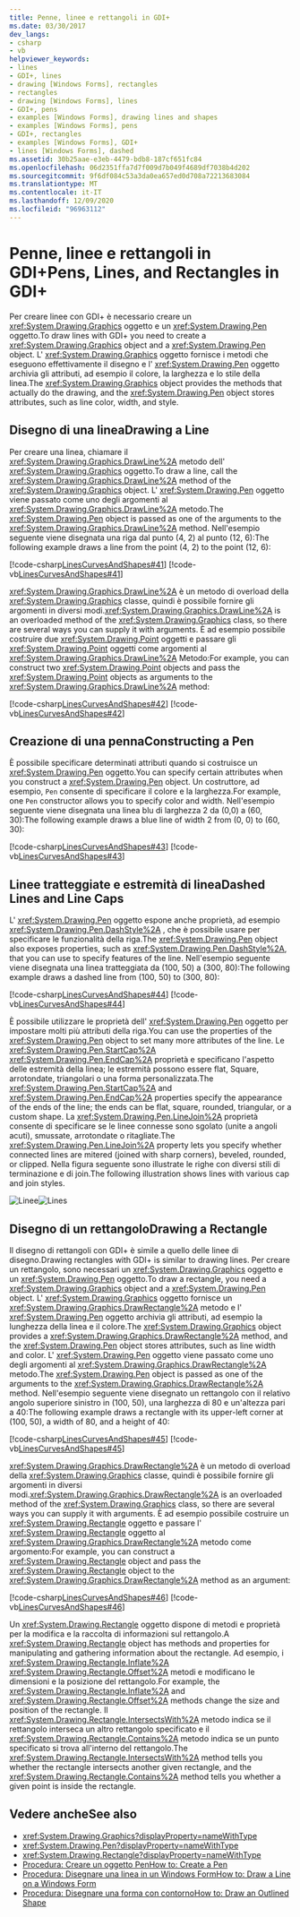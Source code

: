 ```yaml
---
title: Penne, linee e rettangoli in GDI+
ms.date: 03/30/2017
dev_langs:
- csharp
- vb
helpviewer_keywords:
- lines
- GDI+, lines
- drawing [Windows Forms], rectangles
- rectangles
- drawing [Windows Forms], lines
- GDI+, pens
- examples [Windows Forms], drawing lines and shapes
- examples [Windows Forms], pens
- GDI+, rectangles
- examples [Windows Forms], GDI+
- lines [Windows Forms], dashed
ms.assetid: 30b25aae-e3eb-4479-bdb8-187cf651fc84
ms.openlocfilehash: 06d2351ffa7d7f009d7b049f4689df7038b4d202
ms.sourcegitcommit: 9f6df084c53a3da0ea657ed0d708a72213683084
ms.translationtype: MT
ms.contentlocale: it-IT
ms.lasthandoff: 12/09/2020
ms.locfileid: "96963112"
---
```

# <a name="pens-lines-and-rectangles-in-gdi"></a><span data-ttu-id="b0862-102">Penne, linee e rettangoli in GDI+</span><span class="sxs-lookup"><span data-stu-id="b0862-102">Pens, Lines, and Rectangles in GDI+</span></span>
<span data-ttu-id="b0862-103">Per creare linee con GDI+ è necessario creare un <xref:System.Drawing.Graphics> oggetto e un <xref:System.Drawing.Pen> oggetto.</span><span class="sxs-lookup"><span data-stu-id="b0862-103">To draw lines with GDI+ you need to create a <xref:System.Drawing.Graphics> object and a <xref:System.Drawing.Pen> object.</span></span> <span data-ttu-id="b0862-104">L' <xref:System.Drawing.Graphics> oggetto fornisce i metodi che eseguono effettivamente il disegno e l' <xref:System.Drawing.Pen> oggetto archivia gli attributi, ad esempio il colore, la larghezza e lo stile della linea.</span><span class="sxs-lookup"><span data-stu-id="b0862-104">The <xref:System.Drawing.Graphics> object provides the methods that actually do the drawing, and the <xref:System.Drawing.Pen> object stores attributes, such as line color, width, and style.</span></span>  
  
## <a name="drawing-a-line"></a><span data-ttu-id="b0862-105">Disegno di una linea</span><span class="sxs-lookup"><span data-stu-id="b0862-105">Drawing a Line</span></span>  
 <span data-ttu-id="b0862-106">Per creare una linea, chiamare il <xref:System.Drawing.Graphics.DrawLine%2A> metodo dell' <xref:System.Drawing.Graphics> oggetto.</span><span class="sxs-lookup"><span data-stu-id="b0862-106">To draw a line, call the <xref:System.Drawing.Graphics.DrawLine%2A> method of the <xref:System.Drawing.Graphics> object.</span></span> <span data-ttu-id="b0862-107">L' <xref:System.Drawing.Pen> oggetto viene passato come uno degli argomenti al <xref:System.Drawing.Graphics.DrawLine%2A> metodo.</span><span class="sxs-lookup"><span data-stu-id="b0862-107">The <xref:System.Drawing.Pen> object is passed as one of the arguments to the <xref:System.Drawing.Graphics.DrawLine%2A> method.</span></span> <span data-ttu-id="b0862-108">Nell'esempio seguente viene disegnata una riga dal punto (4, 2) al punto (12, 6):</span><span class="sxs-lookup"><span data-stu-id="b0862-108">The following example draws a line from the point (4, 2) to the point (12, 6):</span></span>  
  
 [!code-csharp[LinesCurvesAndShapes#41](~/samples/snippets/csharp/VS_Snippets_Winforms/LinesCurvesAndShapes/CS/Class1.cs#41)]
 [!code-vb[LinesCurvesAndShapes#41](~/samples/snippets/visualbasic/VS_Snippets_Winforms/LinesCurvesAndShapes/VB/Class1.vb#41)]  
  
 <span data-ttu-id="b0862-109"><xref:System.Drawing.Graphics.DrawLine%2A> è un metodo di overload della <xref:System.Drawing.Graphics> classe, quindi è possibile fornire gli argomenti in diversi modi.</span><span class="sxs-lookup"><span data-stu-id="b0862-109"><xref:System.Drawing.Graphics.DrawLine%2A> is an overloaded method of the <xref:System.Drawing.Graphics> class, so there are several ways you can supply it with arguments.</span></span> <span data-ttu-id="b0862-110">È ad esempio possibile costruire due <xref:System.Drawing.Point> oggetti e passare gli <xref:System.Drawing.Point> oggetti come argomenti al <xref:System.Drawing.Graphics.DrawLine%2A> Metodo:</span><span class="sxs-lookup"><span data-stu-id="b0862-110">For example, you can construct two <xref:System.Drawing.Point> objects and pass the <xref:System.Drawing.Point> objects as arguments to the <xref:System.Drawing.Graphics.DrawLine%2A> method:</span></span>  
  
 [!code-csharp[LinesCurvesAndShapes#42](~/samples/snippets/csharp/VS_Snippets_Winforms/LinesCurvesAndShapes/CS/Class1.cs#42)]
 [!code-vb[LinesCurvesAndShapes#42](~/samples/snippets/visualbasic/VS_Snippets_Winforms/LinesCurvesAndShapes/VB/Class1.vb#42)]  
  
## <a name="constructing-a-pen"></a><span data-ttu-id="b0862-111">Creazione di una penna</span><span class="sxs-lookup"><span data-stu-id="b0862-111">Constructing a Pen</span></span>  
 <span data-ttu-id="b0862-112">È possibile specificare determinati attributi quando si costruisce un <xref:System.Drawing.Pen> oggetto.</span><span class="sxs-lookup"><span data-stu-id="b0862-112">You can specify certain attributes when you construct a <xref:System.Drawing.Pen> object.</span></span> <span data-ttu-id="b0862-113">Un costruttore, ad esempio, `Pen` consente di specificare il colore e la larghezza.</span><span class="sxs-lookup"><span data-stu-id="b0862-113">For example, one `Pen` constructor allows you to specify color and width.</span></span> <span data-ttu-id="b0862-114">Nell'esempio seguente viene disegnata una linea blu di larghezza 2 da (0,0) a (60, 30):</span><span class="sxs-lookup"><span data-stu-id="b0862-114">The following example draws a blue line of width 2 from (0, 0) to (60, 30):</span></span>  
  
 [!code-csharp[LinesCurvesAndShapes#43](~/samples/snippets/csharp/VS_Snippets_Winforms/LinesCurvesAndShapes/CS/Class1.cs#43)]
 [!code-vb[LinesCurvesAndShapes#43](~/samples/snippets/visualbasic/VS_Snippets_Winforms/LinesCurvesAndShapes/VB/Class1.vb#43)]  
  
## <a name="dashed-lines-and-line-caps"></a><span data-ttu-id="b0862-115">Linee tratteggiate e estremità di linea</span><span class="sxs-lookup"><span data-stu-id="b0862-115">Dashed Lines and Line Caps</span></span>  
 <span data-ttu-id="b0862-116">L' <xref:System.Drawing.Pen> oggetto espone anche proprietà, ad esempio <xref:System.Drawing.Pen.DashStyle%2A> , che è possibile usare per specificare le funzionalità della riga.</span><span class="sxs-lookup"><span data-stu-id="b0862-116">The <xref:System.Drawing.Pen> object also exposes properties, such as <xref:System.Drawing.Pen.DashStyle%2A>, that you can use to specify features of the line.</span></span> <span data-ttu-id="b0862-117">Nell'esempio seguente viene disegnata una linea tratteggiata da (100, 50) a (300, 80):</span><span class="sxs-lookup"><span data-stu-id="b0862-117">The following example draws a dashed line from (100, 50) to (300, 80):</span></span>  
  
 [!code-csharp[LinesCurvesAndShapes#44](~/samples/snippets/csharp/VS_Snippets_Winforms/LinesCurvesAndShapes/CS/Class1.cs#44)]
 [!code-vb[LinesCurvesAndShapes#44](~/samples/snippets/visualbasic/VS_Snippets_Winforms/LinesCurvesAndShapes/VB/Class1.vb#44)]  
  
 <span data-ttu-id="b0862-118">È possibile utilizzare le proprietà dell' <xref:System.Drawing.Pen> oggetto per impostare molti più attributi della riga.</span><span class="sxs-lookup"><span data-stu-id="b0862-118">You can use the properties of the <xref:System.Drawing.Pen> object to set many more attributes of the line.</span></span> <span data-ttu-id="b0862-119">Le <xref:System.Drawing.Pen.StartCap%2A> <xref:System.Drawing.Pen.EndCap%2A> proprietà e specificano l'aspetto delle estremità della linea; le estremità possono essere flat, Square, arrotondate, triangolari o una forma personalizzata.</span><span class="sxs-lookup"><span data-stu-id="b0862-119">The <xref:System.Drawing.Pen.StartCap%2A> and <xref:System.Drawing.Pen.EndCap%2A> properties specify the appearance of the ends of the line; the ends can be flat, square, rounded, triangular, or a custom shape.</span></span> <span data-ttu-id="b0862-120">La <xref:System.Drawing.Pen.LineJoin%2A> proprietà consente di specificare se le linee connesse sono sgolato (unite a angoli acuti), smussate, arrotondate o ritagliate.</span><span class="sxs-lookup"><span data-stu-id="b0862-120">The <xref:System.Drawing.Pen.LineJoin%2A> property lets you specify whether connected lines are mitered (joined with sharp corners), beveled, rounded, or clipped.</span></span> <span data-ttu-id="b0862-121">Nella figura seguente sono illustrate le righe con diversi stili di terminazione e di join.</span><span class="sxs-lookup"><span data-stu-id="b0862-121">The following illustration shows lines with various cap and join styles.</span></span>  
  
 <span data-ttu-id="b0862-122">![Linee](./media/aboutgdip02-art04.gif "Aboutgdip02_art04")</span><span class="sxs-lookup"><span data-stu-id="b0862-122">![Lines](./media/aboutgdip02-art04.gif "Aboutgdip02_art04")</span></span>  
  
## <a name="drawing-a-rectangle"></a><span data-ttu-id="b0862-123">Disegno di un rettangolo</span><span class="sxs-lookup"><span data-stu-id="b0862-123">Drawing a Rectangle</span></span>  
 <span data-ttu-id="b0862-124">Il disegno di rettangoli con GDI+ è simile a quello delle linee di disegno.</span><span class="sxs-lookup"><span data-stu-id="b0862-124">Drawing rectangles with GDI+ is similar to drawing lines.</span></span> <span data-ttu-id="b0862-125">Per creare un rettangolo, sono necessari un <xref:System.Drawing.Graphics> oggetto e un <xref:System.Drawing.Pen> oggetto.</span><span class="sxs-lookup"><span data-stu-id="b0862-125">To draw a rectangle, you need a <xref:System.Drawing.Graphics> object and a <xref:System.Drawing.Pen> object.</span></span> <span data-ttu-id="b0862-126">L' <xref:System.Drawing.Graphics> oggetto fornisce un <xref:System.Drawing.Graphics.DrawRectangle%2A> metodo e l' <xref:System.Drawing.Pen> oggetto archivia gli attributi, ad esempio la lunghezza della linea e il colore.</span><span class="sxs-lookup"><span data-stu-id="b0862-126">The <xref:System.Drawing.Graphics> object provides a <xref:System.Drawing.Graphics.DrawRectangle%2A> method, and the <xref:System.Drawing.Pen> object stores attributes, such as line width and color.</span></span> <span data-ttu-id="b0862-127">L' <xref:System.Drawing.Pen> oggetto viene passato come uno degli argomenti al <xref:System.Drawing.Graphics.DrawRectangle%2A> metodo.</span><span class="sxs-lookup"><span data-stu-id="b0862-127">The <xref:System.Drawing.Pen> object is passed as one of the arguments to the <xref:System.Drawing.Graphics.DrawRectangle%2A> method.</span></span> <span data-ttu-id="b0862-128">Nell'esempio seguente viene disegnato un rettangolo con il relativo angolo superiore sinistro in (100, 50), una larghezza di 80 e un'altezza pari a 40:</span><span class="sxs-lookup"><span data-stu-id="b0862-128">The following example draws a rectangle with its upper-left corner at (100, 50), a width of 80, and a height of 40:</span></span>  
  
 [!code-csharp[LinesCurvesAndShapes#45](~/samples/snippets/csharp/VS_Snippets_Winforms/LinesCurvesAndShapes/CS/Class1.cs#45)]
 [!code-vb[LinesCurvesAndShapes#45](~/samples/snippets/visualbasic/VS_Snippets_Winforms/LinesCurvesAndShapes/VB/Class1.vb#45)]  
  
 <span data-ttu-id="b0862-129"><xref:System.Drawing.Graphics.DrawRectangle%2A> è un metodo di overload della <xref:System.Drawing.Graphics> classe, quindi è possibile fornire gli argomenti in diversi modi.</span><span class="sxs-lookup"><span data-stu-id="b0862-129"><xref:System.Drawing.Graphics.DrawRectangle%2A> is an overloaded method of the <xref:System.Drawing.Graphics> class, so there are several ways you can supply it with arguments.</span></span> <span data-ttu-id="b0862-130">È ad esempio possibile costruire un <xref:System.Drawing.Rectangle> oggetto e passare l' <xref:System.Drawing.Rectangle> oggetto al <xref:System.Drawing.Graphics.DrawRectangle%2A> metodo come argomento:</span><span class="sxs-lookup"><span data-stu-id="b0862-130">For example, you can construct a <xref:System.Drawing.Rectangle> object and pass the <xref:System.Drawing.Rectangle> object to the <xref:System.Drawing.Graphics.DrawRectangle%2A> method as an argument:</span></span>  
  
 [!code-csharp[LinesCurvesAndShapes#46](~/samples/snippets/csharp/VS_Snippets_Winforms/LinesCurvesAndShapes/CS/Class1.cs#46)]
 [!code-vb[LinesCurvesAndShapes#46](~/samples/snippets/visualbasic/VS_Snippets_Winforms/LinesCurvesAndShapes/VB/Class1.vb#46)]  
  
 <span data-ttu-id="b0862-131">Un <xref:System.Drawing.Rectangle> oggetto dispone di metodi e proprietà per la modifica e la raccolta di informazioni sul rettangolo.</span><span class="sxs-lookup"><span data-stu-id="b0862-131">A <xref:System.Drawing.Rectangle> object has methods and properties for manipulating and gathering information about the rectangle.</span></span> <span data-ttu-id="b0862-132">Ad esempio, i <xref:System.Drawing.Rectangle.Inflate%2A> <xref:System.Drawing.Rectangle.Offset%2A> metodi e modificano le dimensioni e la posizione del rettangolo.</span><span class="sxs-lookup"><span data-stu-id="b0862-132">For example, the <xref:System.Drawing.Rectangle.Inflate%2A> and <xref:System.Drawing.Rectangle.Offset%2A> methods change the size and position of the rectangle.</span></span> <span data-ttu-id="b0862-133">Il <xref:System.Drawing.Rectangle.IntersectsWith%2A> metodo indica se il rettangolo interseca un altro rettangolo specificato e il <xref:System.Drawing.Rectangle.Contains%2A> metodo indica se un punto specificato si trova all'interno del rettangolo.</span><span class="sxs-lookup"><span data-stu-id="b0862-133">The <xref:System.Drawing.Rectangle.IntersectsWith%2A> method tells you whether the rectangle intersects another given rectangle, and the <xref:System.Drawing.Rectangle.Contains%2A> method tells you whether a given point is inside the rectangle.</span></span>  
  
## <a name="see-also"></a><span data-ttu-id="b0862-134">Vedere anche</span><span class="sxs-lookup"><span data-stu-id="b0862-134">See also</span></span>

- <xref:System.Drawing.Graphics?displayProperty=nameWithType>
- <xref:System.Drawing.Pen?displayProperty=nameWithType>
- <xref:System.Drawing.Rectangle?displayProperty=nameWithType>
- [<span data-ttu-id="b0862-135">Procedura: Creare un oggetto Pen</span><span class="sxs-lookup"><span data-stu-id="b0862-135">How to: Create a Pen</span></span>](how-to-create-a-pen.md)
- [<span data-ttu-id="b0862-136">Procedura: Disegnare una linea in un Windows Form</span><span class="sxs-lookup"><span data-stu-id="b0862-136">How to: Draw a Line on a Windows Form</span></span>](how-to-draw-a-line-on-a-windows-form.md)
- [<span data-ttu-id="b0862-137">Procedura: Disegnare una forma con contorno</span><span class="sxs-lookup"><span data-stu-id="b0862-137">How to: Draw an Outlined Shape</span></span>](how-to-draw-an-outlined-shape.md)
